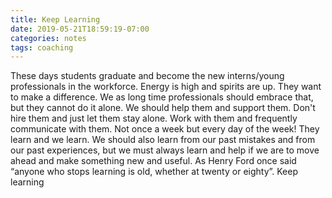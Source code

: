 ```yaml
---
title: Keep Learning
date: 2019-05-21T18:59:19-07:00
categories: notes 
tags: coaching 
---
```


These days students graduate and become the new interns/young professionals in the workforce. Energy is high and spirits are up. They want to make a difference. We as long time professionals should embrace that, but they cannot do it alone. We should help them and support them. Don't hire them and just let them stay alone. Work with them and frequently communicate with them. Not once a week but every day of the week! They learn and we learn. We should also learn from our past mistakes and from our past experiences, but we must always learn and help if we are to move ahead and make something new and useful. As Henry Ford once said “anyone who stops learning is old, whether at twenty or eighty”. Keep learning

